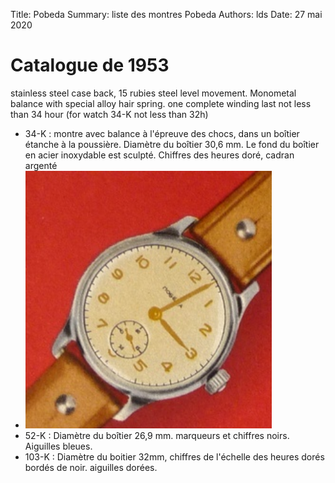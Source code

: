 Title:   Pobeda
Summary: liste des montres Pobeda
Authors: lds
Date:    27 mai 2020

# Catalogue de 1953

stainless steel case back, 15 rubies steel level movement. Monometal balance with special alloy hair spring. one complete winding last not less than 34 hour (for watch 34-K not less than 32h)

- 34-K : montre avec balance à l'épreuve des chocs, dans un boîtier étanche à la poussière. Diamètre du boîtier 30,6 mm. Le fond du boîtier en acier inoxydable est sculpté. Chiffres des heures doré, cadran argenté 
- ![34-K](images/34-K.png "34-K")
- 52-K : Diamètre du boîtier 26,9 mm. marqueurs et chiffres noirs. Aiguilles bleues.
- 103-K : Diamètre du boitier 32mm, chiffres de l'échelle des heures dorés bordés de noir. aiguilles dorées.
